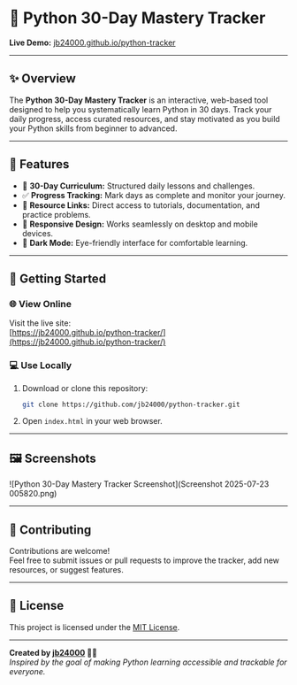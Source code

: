 # 🐍 Python 30-Day Mastery Tracker

**Live Demo:** [jb24000.github.io/python-tracker](https://jb24000.github.io/python-tracker/)

---

## ✨ Overview

The **Python 30-Day Mastery Tracker** is an interactive, web-based tool designed to help you systematically learn Python in 30 days. Track your daily progress, access curated resources, and stay motivated as you build your Python skills from beginner to advanced.

---

## 🚀 Features

- 📅 **30-Day Curriculum:** Structured daily lessons and challenges.
- ✅ **Progress Tracking:** Mark days as complete and monitor your journey.
- 🔗 **Resource Links:** Direct access to tutorials, documentation, and practice problems.
- 📱 **Responsive Design:** Works seamlessly on desktop and mobile devices.
- 🌙 **Dark Mode:** Eye-friendly interface for comfortable learning.

---

## 📖 Getting Started

### 🌐 View Online

Visit the live site:  
[https://jb24000.github.io/python-tracker/](https://jb24000.github.io/python-tracker/)

### 💻 Use Locally

1. Download or clone this repository:
    ```bash
    git clone https://github.com/jb24000/python-tracker.git
    ```
2. Open `index.html` in your web browser.

---

## 🖼️ Screenshots

![Python 30-Day Mastery Tracker Screenshot](Screenshot 2025-07-23 005820.png)

---

## 🤝 Contributing

Contributions are welcome!  
Feel free to submit issues or pull requests to improve the tracker, add new resources, or suggest features.

---

## 📄 License

This project is licensed under the [MIT License](LICENSE).

---

**Created by [jb24000](https://github.com/jb24000) 🧑‍💻**  
_Inspired by the goal of making Python learning accessible and trackable for everyone._
